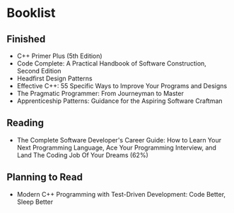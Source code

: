Booklist
======
Finished
------
* C++ Primer Plus (5th Edition)
* Code Complete: A Practical Handbook of Software Construction, Second Edition
* Headfirst Design Patterns
* Effective C++: 55 Specific Ways to Improve Your Programs and Designs
* The Pragmatic Programmer: From Journeyman to Master
* Apprenticeship Patterns: Guidance for the Aspiring Software Craftman

Reading
------
* The Complete Software Developer's Career Guide: How to Learn Your Next Programming Language, Ace Your Programming Interview, and Land The Coding Job Of Your Dreams (62%)

Planning to Read
------
* Modern C++ Programming with Test-Driven Development: Code Better, Sleep Better
